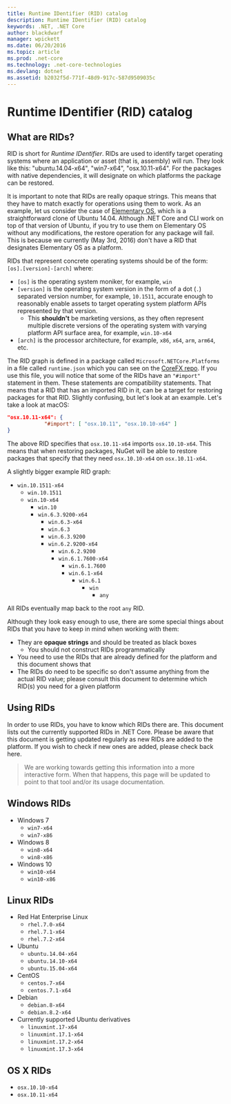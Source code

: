 ```yaml
---
title: Runtime IDentifier (RID) catalog
description: Runtime IDentifier (RID) catalog
keywords: .NET, .NET Core
author: blackdwarf
manager: wpickett
ms.date: 06/20/2016
ms.topic: article
ms.prod: .net-core
ms.technology: .net-core-technologies
ms.devlang: dotnet
ms.assetid: b2032f5d-771f-48d9-917c-587d9509035c
---
```


# Runtime IDentifier (RID) catalog

## What are RIDs?
RID is short for *Runtime IDentifier*. RIDs are used to identify target operating systems where an application or asset 
(that is, assembly) will run. They look like this: "ubuntu.14.04-x64", "win7-x64", "osx.10.11-x64". 
For the packages with native dependencies, it will designate on which platforms the package can be restored. 

It is important to note that RIDs are really opaque strings. This means that they have to match exactly for operations 
using them to work. As an example, let us consider the case of [Elementary OS](https://elementary.io/), which is a straightforward clone of 
Ubuntu 14.04. Although .NET Core and CLI work on top of that version of Ubuntu, if you try to use them on Elementary OS 
without any modifications, the restore operation for any package will fail. This is because we currently (May 3rd, 2016) don't 
have a RID that designates Elementary OS as a platform. 

RIDs that represent concrete operating systems should be of the form: `[os].[version]-[arch]` where:
- `[os]` is the operating system moniker, for example, `win`
- `[version]` is the operating system version in the form of a dot (`.`) separated version number, for example, `10.1511`, 
accurate enough to reasonably enable assets to target operating system platform APIs represented by that version.
  - This **shouldn't** be marketing versions, as they often represent multiple discrete versions of the operating 
system with varying platform API surface area, for example, `win.10-x64`
- `[arch]` is the processor architecture, for example, `x86`, `x64`, `arm`, `arm64`, etc.

The RID graph is defined in a package called `Microsoft.NETCore.Platforms` in a file called `runtime.json` which you can 
see on the [CoreFX repo](https://github.com/dotnet/corefx/blob/master/pkg/Microsoft.NETCore.Platforms/runtime.json). If 
you use this file, you will notice that some of the RIDs have an `"#import"` statement in them. These statements are 
compatibility statements. That means that a RID that has an imported RID in it, can be a target for restoring packages 
for that RID. Slightly confusing, but let's look at an example. Let's take a look at macOS:

```json
"osx.10.11-x64": {
            "#import": [ "osx.10.11", "osx.10.10-x64" ]
}
```
The above RID specifies that `osx.10.11-x64` imports `osx.10.10-x64`. This means that when restoring packages, NuGet will
be able to restore packages that specify that they need `osx.10.10-x64` on `osx.10.11-x64`.

A slightly bigger example RID graph:  

- `win.10.1511-x64`
  - `win.10.1511`
  - `win.10-x64`
    - `win.10`
    - `win.6.3.9200-x64`
      - `win.6.3-x64`
      - `win.6.3`
      - `win.6.3.9200`
      - `win.6.2.9200-x64`
        - `win.6.2.9200`
        - `win.6.1.7600-x64`
          - `win.6.1.7600`
          - `win.6.1-x64`
            - `win.6.1`
              - `win`
                - `any`

All RIDs eventually map back to the root `any` RID.

Although they look easy enough to use, there are some special things about RIDs that you have to keep in mind when 
working with them:

* They are **opaque strings** and should be treated as black boxes
    * You should not construct RIDs programmatically
* You need to use the RIDs that are already defined for the platform and this document shows that
* The RIDs do need to be specific so don't assume anything from the actual RID value; please consult this document 
to determine which RID(s) you need for a given platform

## Using RIDs
In order to use RIDs, you have to know which RIDs there are. This document lists out the currently supported RIDs in 
.NET Core. Please be aware that this document is getting updated regularly as new RIDs are added to the platform. If you 
wish to check if new ones are added, please check back here.

> We are working towards getting this information into a more interactive form. When that happens, this page will be 
> updated to point to that tool and/or its usage documentation. 

## Windows RIDs

* Windows 7
    * `win7-x64`
    * `win7-x86`
* Windows 8
    * `win8-x64`
    * `win8-x86`
* Windows 10
    * `win10-x64`
    * `win10-x86`

## Linux RIDs

* Red Hat Enterprise Linux
    * `rhel.7.0-x64`
    * `rhel.7.1-x64`
    * `rhel.7.2-x64`
* Ubuntu
    * `ubuntu.14.04-x64`
    * `ubuntu.14.10-x64`
    * `ubuntu.15.04-x64`
* CentOS
    * `centos.7-x64`
    * `centos.7.1-x64`
* Debian
    * `debian.8-x64`
    * `debian.8.2-x64`
* Currently supported Ubuntu derivatives 
    * `linuxmint.17-x64`
    * `linuxmint.17.1-x64`
    * `linuxmint.17.2-x64`
    * `linuxmint.17.3-x64`

## OS X RIDs

* `osx.10.10-x64`
* `osx.10.11-x64`
